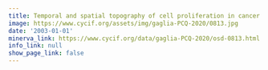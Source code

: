 ```yaml
---
title: Temporal and spatial topography of cell proliferation in cancer
image: https://www.cycif.org/assets/img/gaglia-PCQ-2020/0813.jpg
date: '2003-01-01'
minerva_link: https://www.cycif.org/data/gaglia-PCQ-2020/osd-0813.html
info_link: null
show_page_link: false
---
```

